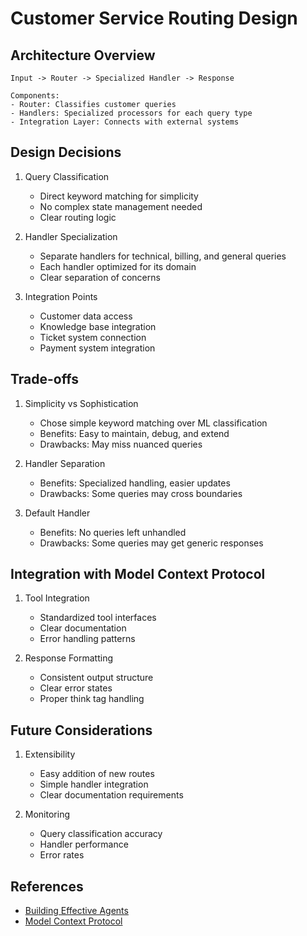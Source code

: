 # Customer Service Routing Design

## Architecture Overview
```
Input -> Router -> Specialized Handler -> Response

Components:
- Router: Classifies customer queries
- Handlers: Specialized processors for each query type
- Integration Layer: Connects with external systems
```

## Design Decisions

1. Query Classification
   - Direct keyword matching for simplicity
   - No complex state management needed
   - Clear routing logic

2. Handler Specialization
   - Separate handlers for technical, billing, and general queries
   - Each handler optimized for its domain
   - Clear separation of concerns

3. Integration Points
   - Customer data access
   - Knowledge base integration
   - Ticket system connection
   - Payment system integration

## Trade-offs

1. Simplicity vs Sophistication
   - Chose simple keyword matching over ML classification
   - Benefits: Easy to maintain, debug, and extend
   - Drawbacks: May miss nuanced queries

2. Handler Separation
   - Benefits: Specialized handling, easier updates
   - Drawbacks: Some queries may cross boundaries

3. Default Handler
   - Benefits: No queries left unhandled
   - Drawbacks: Some queries may get generic responses

## Integration with Model Context Protocol

1. Tool Integration
   - Standardized tool interfaces
   - Clear documentation
   - Error handling patterns

2. Response Formatting
   - Consistent output structure
   - Clear error states
   - Proper think tag handling

## Future Considerations

1. Extensibility
   - Easy addition of new routes
   - Simple handler integration
   - Clear documentation requirements

2. Monitoring
   - Query classification accuracy
   - Handler performance
   - Error rates

## References
- [Building Effective Agents](https://www.anthropic.com/research/building-effective-agents)
- [Model Context Protocol](https://www.anthropic.com/news/model-context-protocol)
